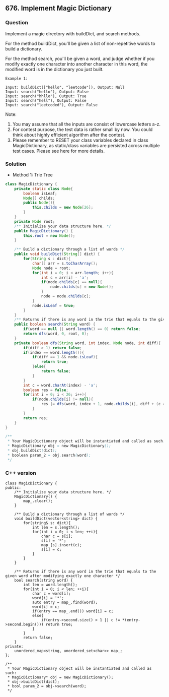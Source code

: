 ## 676. Implement Magic Dictionary

### Question
Implement a magic directory with buildDict, and search methods.

For the method buildDict, you'll be given a list of non-repetitive words to build a dictionary.

For the method search, you'll be given a word, and judge whether if you modify exactly one character into another character in this word, the modified word is in the dictionary you just built.

```
Example 1:

Input: buildDict(["hello", "leetcode"]), Output: Null
Input: search("hello"), Output: False
Input: search("hhllo"), Output: True
Input: search("hell"), Output: False
Input: search("leetcoded"), Output: False
```

Note:
1. You may assume that all the inputs are consist of lowercase letters a-z.
2. For contest purpose, the test data is rather small by now. You could think about highly efficient algorithm after the contest.
3. Please remember to RESET your class variables declared in class MagicDictionary, as static/class variables are persisted across multiple test cases. Please see here for more details.

### Solution
* Method 1: Trie Tree

```Java
class MagicDictionary {
    private static class Node{
        boolean isLeaf;
        Node[] childs;
        public Node(){
            this.childs = new Node[26];
        }
    }
    private Node root;
    /** Initialize your data structure here. */
    public MagicDictionary() {
        this.root = new Node();
    }

    /** Build a dictionary through a list of words */
    public void buildDict(String[] dict) {
        for(String s : dict){
            char[] arr = s.toCharArray();
            Node node = root;
            for(int i = 0; i < arr.length; i++){
                int c = arr[i] - 'a';
                if(node.childs[c] == null){
                    node.childs[c] = new Node();
                }
                node = node.childs[c];
            }
            node.isLeaf = true;
        }
    }
    /** Returns if there is any word in the trie that equals to the given word after modifying exactly one character */
    public boolean search(String word) {
        if(word == null || word.length() == 0) return false;
        return dfs(word, 0, root, 0);
    }
    private boolean dfs(String word, int index, Node node, int diff){
        if(diff > 1) return false;
        if(index == word.length()){
            if(diff == 1 && node.isLeaf){
                return true;
            }else{
                return false;
            }
        }
        int c = word.charAt(index) - 'a';
        boolean res = false;
        for(int i = 0; i < 26; i++){
            if(node.childs[i] != null){
                res |= dfs(word, index + 1, node.childs[i], diff + (c == i ? 0: 1));
            }
        }
        return res;
    }
}

/**
 * Your MagicDictionary object will be instantiated and called as such:
 * MagicDictionary obj = new MagicDictionary();
 * obj.buildDict(dict);
 * boolean param_2 = obj.search(word);
 */
```

### C++ version
```objectc
class MagicDictionary {
public:
    /** Initialize your data structure here. */
    MagicDictionary() {
        map_.clear();
    }
    
    /** Build a dictionary through a list of words */
    void buildDict(vector<string> dict) {
        for(string& s: dict){
            int len = s.length();
            for(int i = 0; i < len; ++i){
                char c = s[i];
                s[i] = '*';
                map_[s].insert(c);
                s[i] = c;
            }
        }
    }
    
    /** Returns if there is any word in the trie that equals to the given word after modifying exactly one character */
    bool search(string word) {
        int len = word.length();
        for(int i = 0; i < len; ++i){
            char c = word[i];
            word[i] = '*';
            auto entry = map_.find(word);
            word[i] = c;
            if(entry == map_.end()) word[i] = c;
            else{
                if(entry->second.size() > 1 || c != *(entry->second.begin())) return true;
            }
        }
        return false;
    }
private:
    unordered_map<string, unordered_set<char>> map_;
};

/**
 * Your MagicDictionary object will be instantiated and called as such:
 * MagicDictionary* obj = new MagicDictionary();
 * obj->buildDict(dict);
 * bool param_2 = obj->search(word);
 */
```